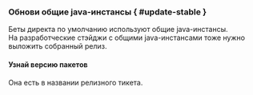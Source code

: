 ### Обнови общие java-инстансы { #update-stable }
Беты директа по умолчанию используют общие java-инстансы.  
На разработческие стэйджи с общими java-инстансами тоже нужно выложить собранный релиз.

#### Узнай версию пакетов
Она есть в названии релизного тикета.
